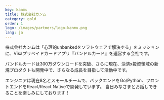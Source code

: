 ```yaml
---
key: kanmu
title: 株式会社カンム
category: gold
order: 1
logo: /images/partners/logo-kanmu.png
lang: ja
---
```

株式会社カンムは「心理的unbankedをソフトウェアで解決する」をミッションに、Visaプリペイドカードアプリ『バンドルカード』を運営する会社です。

バンドルカードは300万ダウンロードを突破、さらに現在、決済x投資領域の新規プロダクトも開発中で、さらなる成長を目指して活動中です。

エンジニアは現在8名とスモールチームで、バックエンドをGo/Python、フロントエンドをReact/React Nativeで開発しています。
当日みなさまとお話しできることを楽しみにしております！
